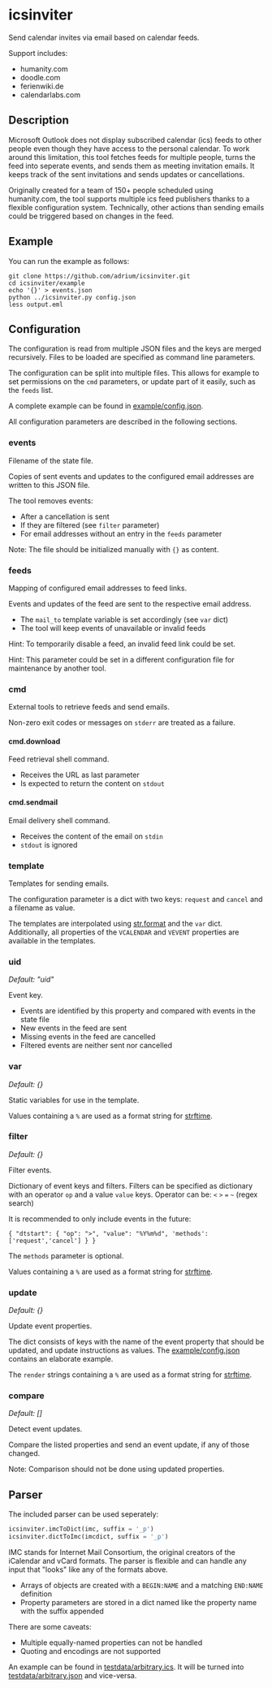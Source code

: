 # icsinviter

Send calendar invites via email based on calendar feeds.

Support includes:

- humanity.com
- doodle.com
- ferienwiki.de
- calendarlabs.com

## Description

Microsoft Outlook does not display subscribed calendar (ics) feeds
to other people even though they have access to the personal calendar.
To work around this limitation, this tool fetches feeds for multiple people,
turns the feed into seperate events, and sends them as meeting invitation emails.
It keeps track of the sent invitations and sends updates or cancellations.

Originally created for a team of 150+ people scheduled using humanity.com,
the tool supports multiple ics feed publishers thanks to a flexible configuration system.
Technically, other actions than sending emails could be triggered based on changes in the feed.

## Example

You can run the example as follows:

	git clone https://github.com/adrium/icsinviter.git
	cd icsinviter/example
	echo '{}' > events.json
	python ../icsinviter.py config.json
	less output.eml

## Configuration

The configuration is read from multiple JSON files and the keys are merged recursively.
Files to be loaded are specified as command line parameters.

The configuration can be split into multiple files.
This allows for example to set permissions on the `cmd` parameters,
or update part of it easily, such as the `feeds` list.

A complete example can be found in [example/config.json](example/config.json).

All configuration parameters are described in the following sections.

### events

Filename of the state file.

Copies of sent events and updates to the configured email addresses
are written to this JSON file.

The tool removes events:

- After a cancellation is sent
- If they are filtered (see `filter` parameter)
- For email addresses without an entry in the `feeds` parameter

Note: The file should be initialized manually with `{}` as content.

### feeds

Mapping of configured email addresses to feed links.

Events and updates of the feed are sent to the respective email address.

- The `mail_to` template variable is set accordingly (see `var` dict)
- The tool will keep events of unavailable or invalid feeds

Hint: To temporarily disable a feed, an invalid feed link could be set.

Hint: This parameter could be set in a different configuration file
for maintenance by another tool.

### cmd

External tools to retrieve feeds and send emails.

Non-zero exit codes or messages on `stderr` are treated as a failure.

#### cmd.download

Feed retrieval shell command.

- Receives the URL as last parameter
- Is expected to return the content on `stdout`

#### cmd.sendmail

Email delivery shell command.

- Receives the content of the email on `stdin`
- `stdout` is ignored

### template

Templates for sending emails.

The configuration parameter is a dict with two keys:
`request` and `cancel` and a filename as value.

The templates are interpolated using [str.format](https://docs.python.org/3/library/stdtypes.html#str.format) and the `var` dict.
Additionally, all properties of the `VCALENDAR` and `VEVENT` properties are available in the templates.

### uid

*Default: "uid"*

Event key.

- Events are identified by this property and compared with events in the state file
- New events in the feed are sent
- Missing events in the feed are cancelled
- Filtered events are neither sent nor cancelled

### var

*Default: {}*

Static variables for use in the template.

Values containing a `%` are used as a format string for [strftime](https://docs.python.org/3/library/datetime.html#strftime-strptime-behavior).

### filter

*Default: {}*

Filter events.

Dictionary of event keys and filters.
Filters can be specified as dictionary with an operator `op` and a value `value` keys.
Operator can be: `<` `>` `=` `~` (regex search)

It is recommended to only include events in the future:

`{ "dtstart": { "op": ">", "value": "%Y%m%d", 'methods': ['request','cancel'] } }`

The `methods` parameter is optional.

Values containing a `%` are used as a format string for [strftime](https://docs.python.org/3/library/datetime.html#strftime-strptime-behavior).

### update

*Default: {}*

Update event properties.

The dict consists of keys with the name of the event property that should be updated, and update instructions as values.
The [example/config.json](example/config.json) contains an elaborate example.

The `render` strings containing a `%` are used as a format string for [strftime](https://docs.python.org/3/library/datetime.html#strftime-strptime-behavior).

### compare

*Default: []*

Detect event updates.

Compare the listed properties and send an event update, if any of those changed.

Note: Comparison should not be done using updated properties.

## Parser

The included parser can be used seperately:

```python
icsinviter.imcToDict(imc, suffix = '_p')
icsinviter.dictToImc(imcdict, suffix = '_p')
```

IMC stands for Internet Mail Consortium, the original creators of the iCalendar and vCard formats.
The parser is flexible and can handle any input that "looks" like any of the formats above.

- Arrays of objects are created with a `BEGIN:NAME` and a matching `END:NAME` definition
- Property parameters are stored in a dict named like the property name with the suffix appended

There are some caveats:

- Multiple equally-named properties can not be handled
- Quoting and encodings are not supported

An example can be found in [testdata/arbitrary.ics](testdata/arbitrary.ics).
It will be turned into [testdata/arbitrary.json](testdata/arbitrary.json) and vice-versa.
